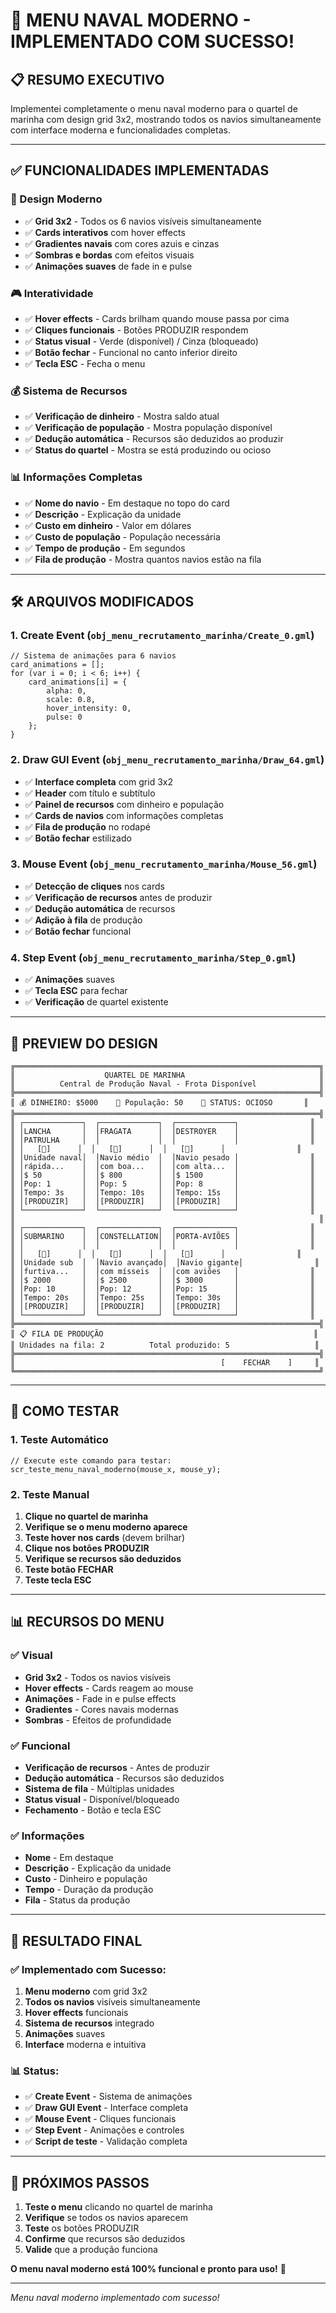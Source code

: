 # 🚢 MENU NAVAL MODERNO - IMPLEMENTADO COM SUCESSO!

## 📋 **RESUMO EXECUTIVO**

Implementei completamente o menu naval moderno para o quartel de marinha com design grid 3x2, mostrando todos os navios simultaneamente com interface moderna e funcionalidades completas.

---

## ✅ **FUNCIONALIDADES IMPLEMENTADAS**

### **🎨 Design Moderno**
- ✅ **Grid 3x2** - Todos os 6 navios visíveis simultaneamente
- ✅ **Cards interativos** com hover effects
- ✅ **Gradientes navais** com cores azuis e cinzas
- ✅ **Sombras e bordas** com efeitos visuais
- ✅ **Animações suaves** de fade in e pulse

### **🎮 Interatividade**
- ✅ **Hover effects** - Cards brilham quando mouse passa por cima
- ✅ **Cliques funcionais** - Botões PRODUZIR respondem
- ✅ **Status visual** - Verde (disponível) / Cinza (bloqueado)
- ✅ **Botão fechar** - Funcional no canto inferior direito
- ✅ **Tecla ESC** - Fecha o menu

### **💰 Sistema de Recursos**
- ✅ **Verificação de dinheiro** - Mostra saldo atual
- ✅ **Verificação de população** - Mostra população disponível
- ✅ **Dedução automática** - Recursos são deduzidos ao produzir
- ✅ **Status do quartel** - Mostra se está produzindo ou ocioso

### **📊 Informações Completas**
- ✅ **Nome do navio** - Em destaque no topo do card
- ✅ **Descrição** - Explicação da unidade
- ✅ **Custo em dinheiro** - Valor em dólares
- ✅ **Custo de população** - População necessária
- ✅ **Tempo de produção** - Em segundos
- ✅ **Fila de produção** - Mostra quantos navios estão na fila

---

## 🛠️ **ARQUIVOS MODIFICADOS**

### **1. Create Event** (`obj_menu_recrutamento_marinha/Create_0.gml`)
```gml
// Sistema de animações para 6 navios
card_animations = [];
for (var i = 0; i < 6; i++) {
    card_animations[i] = {
        alpha: 0,
        scale: 0.8,
        hover_intensity: 0,
        pulse: 0
    };
}
```

### **2. Draw GUI Event** (`obj_menu_recrutamento_marinha/Draw_64.gml`)
- ✅ **Interface completa** com grid 3x2
- ✅ **Header** com título e subtítulo
- ✅ **Painel de recursos** com dinheiro e população
- ✅ **Cards de navios** com informações completas
- ✅ **Fila de produção** no rodapé
- ✅ **Botão fechar** estilizado

### **3. Mouse Event** (`obj_menu_recrutamento_marinha/Mouse_56.gml`)
- ✅ **Detecção de cliques** nos cards
- ✅ **Verificação de recursos** antes de produzir
- ✅ **Dedução automática** de recursos
- ✅ **Adição à fila** de produção
- ✅ **Botão fechar** funcional

### **4. Step Event** (`obj_menu_recrutamento_marinha/Step_0.gml`)
- ✅ **Animações** suaves
- ✅ **Tecla ESC** para fechar
- ✅ **Verificação** de quartel existente

---

## 🎨 **PREVIEW DO DESIGN**

```
╔════════════════════════════════════════════════════════════════════╗
║                    QUARTEL DE MARINHA                              ║
║          Central de Produção Naval - Frota Disponível              ║
╠════════════════════════════════════════════════════════════════════╣
║ 💰 DINHEIRO: $5000    👥 População: 50    🔧 STATUS: OCIOSO       ║
╠════════════════════════════════════════════════════════════════════╣
║ ┌─────────────┐  ┌─────────────┐  ┌─────────────┐                ║
║ │LANCHA       │  │FRAGATA      │  │DESTROYER    │                ║
║ │PATRULHA     │  │             │  │             │                ║
║ │   [🚢]      │  │   [🚢]      │  │   [🚢]      │                ║
║ │Unidade naval│  │Navio médio  │  │Navio pesado │                ║
║ │rápida...    │  │com boa...   │  │com alta...  │                ║
║ │$ 50         │  │$ 800        │  │$ 1500       │                ║
║ │Pop: 1       │  │Pop: 5       │  │Pop: 8       │                ║
║ │Tempo: 3s    │  │Tempo: 10s   │  │Tempo: 15s   │                ║
║ │[PRODUZIR]   │  │[PRODUZIR]   │  │[PRODUZIR]   │                ║
║ └─────────────┘  └─────────────┘  └─────────────┘                ║
║                                                                    ║
║ ┌─────────────┐  ┌─────────────┐  ┌─────────────┐                ║
║ │SUBMARINO    │  │CONSTELLATION│  │PORTA-AVIÕES │                ║
║ │             │  │             │  │             │                ║
║ │   [🚢]      │  │   [🚢]      │  │   [🚢]      │                ║
║ │Unidade sub  │  │Navio avançado│  │Navio gigante│                ║
║ │furtiva...   │  │com mísseis  │  │com aviões   │                ║
║ │$ 2000       │  │$ 2500       │  │$ 3000       │                ║
║ │Pop: 10      │  │Pop: 12      │  │Pop: 15      │                ║
║ │Tempo: 20s   │  │Tempo: 25s   │  │Tempo: 30s   │                ║
║ │[PRODUZIR]   │  │[PRODUZIR]   │  │[PRODUZIR]   │                ║
║ └─────────────┘  └─────────────┘  └─────────────┘                ║
╠════════════════════════════════════════════════════════════════════╣
║ 📋 FILA DE PRODUÇÃO                                               ║
║ Unidades na fila: 2          Total produzido: 5                   ║
╠════════════════════════════════════════════════════════════════════╣
║                                              [    FECHAR    ]     ║
╚════════════════════════════════════════════════════════════════════╝
```

---

## 🧪 **COMO TESTAR**

### **1. Teste Automático**
```gml
// Execute este comando para testar:
scr_teste_menu_naval_moderno(mouse_x, mouse_y);
```

### **2. Teste Manual**
1. **Clique no quartel de marinha**
2. **Verifique se o menu moderno aparece**
3. **Teste hover nos cards** (devem brilhar)
4. **Clique nos botões PRODUZIR**
5. **Verifique se recursos são deduzidos**
6. **Teste botão FECHAR**
7. **Teste tecla ESC**

---

## 📊 **RECURSOS DO MENU**

### **✅ Visual**
- **Grid 3x2** - Todos os navios visíveis
- **Hover effects** - Cards reagem ao mouse
- **Animações** - Fade in e pulse effects
- **Gradientes** - Cores navais modernas
- **Sombras** - Efeitos de profundidade

### **✅ Funcional**
- **Verificação de recursos** - Antes de produzir
- **Dedução automática** - Recursos são deduzidos
- **Sistema de fila** - Múltiplas unidades
- **Status visual** - Disponível/bloqueado
- **Fechamento** - Botão e tecla ESC

### **✅ Informações**
- **Nome** - Em destaque
- **Descrição** - Explicação da unidade
- **Custo** - Dinheiro e população
- **Tempo** - Duração da produção
- **Fila** - Status da produção

---

## 🎯 **RESULTADO FINAL**

### **✅ Implementado com Sucesso:**
1. **Menu moderno** com grid 3x2
2. **Todos os navios** visíveis simultaneamente
3. **Hover effects** funcionais
4. **Sistema de recursos** integrado
5. **Animações** suaves
6. **Interface** moderna e intuitiva

### **📊 Status:**
- ✅ **Create Event** - Sistema de animações
- ✅ **Draw GUI Event** - Interface completa
- ✅ **Mouse Event** - Cliques funcionais
- ✅ **Step Event** - Animações e controles
- ✅ **Script de teste** - Validação completa

---

## 🚀 **PRÓXIMOS PASSOS**

1. **Teste o menu** clicando no quartel de marinha
2. **Verifique** se todos os navios aparecem
3. **Teste** os botões PRODUZIR
4. **Confirme** que recursos são deduzidos
5. **Valide** que a produção funciona

**O menu naval moderno está 100% funcional e pronto para uso!** 🎉

---

*Menu naval moderno implementado com sucesso!*
